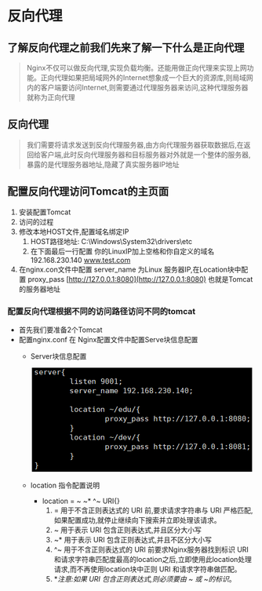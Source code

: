 # 反向代理

## 了解反向代理之前我们先来了解一下什么是正向代理

> Nginx不仅可以做反向代理,实现负载均衡。还能用做正向代理来实现上网功能。正向代理如果把局域网外的Internet想象成一个巨大的资源库,则局域网内的客户端要访问Internet,则需要通过代理服务器来访问,这种代理服务器就称为正向代理

## 反向代理

> 我们需要将请求发送到反向代理服务器,由方向代理服务器获取数据后,在返回给客户端,此时反向代理服务器和目标服务器对外就是一个整体的服务器,暴露的是代理服务器地址,隐藏了真实服务器IP地址

## 配置反向代理访问Tomcat的主页面

1. 安装配置Tomcat
2. 访问的过程
3. 修改本地HOST文件,配置域名绑定IP 
    1. HOST路径地址: C:\Windows\System32\drivers\etc
    2. 在下面最后一行配置 你的LinuxIP加上空格和你自定义的域名  192.168.230.140 www.test.com
4. 在nginx.con文件中配置 server_name 为Linux 服务器IP,在Location块中配置 proxy_pass [http://127.0.0.1:8080](http://127.0.0.1:8080) 也就是Tomcat的服务器地址

### 配置反向代理根据不同的访问路径访问不同的tomcat

- 首先我们要准备2个Tomcat
- 配置nginx.conf   在 Nginx配置文件中配置Serve块信息配置
    - Server块信息配置

        ![%E5%8F%8D%E5%90%91%E4%BB%A3%E7%90%86%20860767c4f9f649c38d66d97a6c7b7c45/Untitled.png](%E5%8F%8D%E5%90%91%E4%BB%A3%E7%90%86%20860767c4f9f649c38d66d97a6c7b7c45/Untitled.png)

    - location 指令配置说明
        - location  = ~ ~* ^~       URI{}
            1. = 用于不含正则表达式的  URI 前,要求请求字符串与 URI 严格匹配,如果配置成功,就停止继续向下搜索并立即处理该请求。
            2. ~ 用于表示 URI 包含正则表达式,并且区分大小写
            3. ~* 用于表示 URI 包含正则表达式,并且不区分大小写
            4. ^~ 用于不含正则表达式的 URI 前要求Nginx服务器找到标识 URI 和请求字符串匹配度最高的location之后,立即使用此location处理请求,而不再使用location块中正则 URI 和请求字符串做匹配。
            5. **注意:如果 URI 包含正则表达式,则必须要由 ~ 或 ~*的标识**。